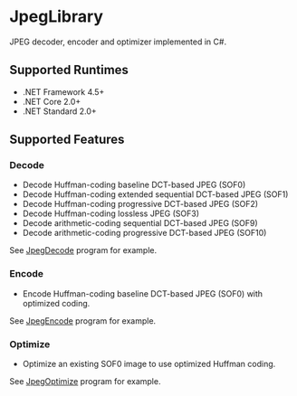 # JpegLibrary

JPEG decoder, encoder and optimizer implemented in C#.

## Supported Runtimes

* .NET Framework 4.5+
* .NET Core 2.0+
* .NET Standard 2.0+

## Supported Features

### Decode
* Decode Huffman-coding baseline DCT-based JPEG (SOF0)
* Decode Huffman-coding extended sequential DCT-based JPEG (SOF1)
* Decode Huffman-coding progressive DCT-based JPEG (SOF2)
* Decode Huffman-coding lossless JPEG (SOF3)
* Decode arithmetic-coding sequential DCT-based JPEG (SOF9)
* Decode arithmetic-coding progressive DCT-based JPEG (SOF10)

See [JpegDecode](https://github.com/warrengalyen/JpegLibrary/blob/master/apps/JpegDecode/DecodeAction.cs) program for example.

### Encode
* Encode Huffman-coding baseline DCT-based JPEG (SOF0) with optimized coding.

See [JpegEncode](https://github.com/warrengalyen/JpegLibrary/blob/master/apps/JpegEncode/EncodeAction.cs) program for example.

### Optimize
* Optimize an existing SOF0 image to use optimized Huffman coding.

See [JpegOptimize](https://github.com/warrengalyen/JpegLibrary/blob/master/apps/JpegOptimize/OptimizeAction.cs) program for example.